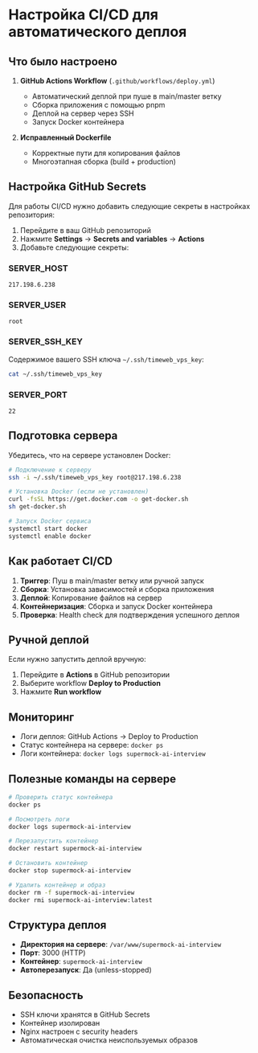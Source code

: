 # Настройка CI/CD для автоматического деплоя

## Что было настроено

1. **GitHub Actions Workflow** (`.github/workflows/deploy.yml`)
   - Автоматический деплой при пуше в main/master ветку
   - Сборка приложения с помощью pnpm
   - Деплой на сервер через SSH
   - Запуск Docker контейнера

2. **Исправленный Dockerfile**
   - Корректные пути для копирования файлов
   - Многоэтапная сборка (build + production)

## Настройка GitHub Secrets

Для работы CI/CD нужно добавить следующие секреты в настройках репозитория:

1. Перейдите в ваш GitHub репозиторий
2. Нажмите **Settings** → **Secrets and variables** → **Actions**
3. Добавьте следующие секреты:

### SERVER_HOST
```
217.198.6.238
```

### SERVER_USER
```
root
```

### SERVER_SSH_KEY
Содержимое вашего SSH ключа `~/.ssh/timeweb_vps_key`:
```bash
cat ~/.ssh/timeweb_vps_key
```

### SERVER_PORT
```
22
```

## Подготовка сервера

Убедитесь, что на сервере установлен Docker:

```bash
# Подключение к серверу
ssh -i ~/.ssh/timeweb_vps_key root@217.198.6.238

# Установка Docker (если не установлен)
curl -fsSL https://get.docker.com -o get-docker.sh
sh get-docker.sh

# Запуск Docker сервиса
systemctl start docker
systemctl enable docker
```

## Как работает CI/CD

1. **Триггер**: Пуш в main/master ветку или ручной запуск
2. **Сборка**: Установка зависимостей и сборка приложения
3. **Деплой**: Копирование файлов на сервер
4. **Контейнеризация**: Сборка и запуск Docker контейнера
5. **Проверка**: Health check для подтверждения успешного деплоя

## Ручной деплой

Если нужно запустить деплой вручную:

1. Перейдите в **Actions** в GitHub репозитории
2. Выберите workflow **Deploy to Production**
3. Нажмите **Run workflow**

## Мониторинг

- Логи деплоя: GitHub Actions → Deploy to Production
- Статус контейнера на сервере: `docker ps`
- Логи контейнера: `docker logs supermock-ai-interview`

## Полезные команды на сервере

```bash
# Проверить статус контейнера
docker ps

# Посмотреть логи
docker logs supermock-ai-interview

# Перезапустить контейнер
docker restart supermock-ai-interview

# Остановить контейнер
docker stop supermock-ai-interview

# Удалить контейнер и образ
docker rm -f supermock-ai-interview
docker rmi supermock-ai-interview:latest
```

## Структура деплоя

- **Директория на сервере**: `/var/www/supermock-ai-interview`
- **Порт**: 3000 (HTTP)
- **Контейнер**: `supermock-ai-interview`
- **Автоперезапуск**: Да (unless-stopped)

## Безопасность

- SSH ключи хранятся в GitHub Secrets
- Контейнер изолирован
- Nginx настроен с security headers
- Автоматическая очистка неиспользуемых образов
